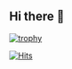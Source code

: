 ## Hi there 👋

[![trophy](https://github-profile-trophy.vercel.app/?username=danibarker&theme=monokai)](https://github.com/ryo-ma/github-profile-trophy)

[![Hits](https://hits.sh/github.com/danibarker/beautify-github-profile.svg)](https://hits.sh/github.com/rzashakeri/beautify-github-profile/)
